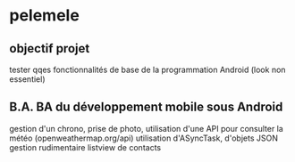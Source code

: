 # pelemele
## objectif projet
tester qqes fonctionnalités de base de la programmation Android (look non essentiel)
## B.A. BA du développement mobile sous Android
gestion d'un chrono, prise de photo, utilisation d'une API pour consulter la météo (openweathermap.org/api)
utilisation d'ASyncTask, d'objets JSON
gestion rudimentaire listview de contacts
